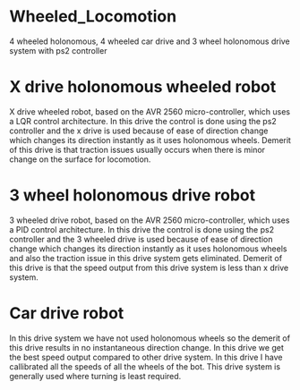 # Wheeled_Locomotion
 4 wheeled holonomous, 4 wheeled car drive and 3 wheel holonomous drive system with ps2 controller

# X drive holonomous wheeled robot
 X drive wheeled robot, based on the AVR 2560 micro-controller, which uses a LQR control architecture. In this drive the control is done using the ps2 controller and the x drive is used because of ease of direction change which changes its direction instantly as it uses holonomous wheels. Demerit of this drive is that traction issues usually occurs when there is minor change on the surface for locomotion.

# 3 wheel holonomous drive robot
  3 wheeled drive robot, based on the AVR 2560 micro-controller, which uses a PID control architecture. In this drive the control is done using the ps2 controller and the 3 wheeled drive is used because of ease of direction change which changes its direction instantly as it uses holonomous wheels and also the traction issue in this drive system gets eliminated. Demerit of this drive is that the speed output from this drive system is less than x drive system.

# Car drive robot
  In this drive system we have not used holonomous wheels so the demerit of this drive results in no instantaneous direction change. In this drive we get the best speed output compared to other drive system. In this drive I have callibrated all the speeds of all the wheels of the bot. This drive system is generally used where turning is least required.
